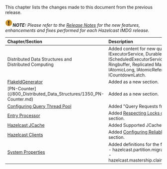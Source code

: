 
This chapter lists the changes made to this document from the previous release.


![image](images/NoteSmall.jpg)***NOTE:*** *Please refer to the <a href="http://docs.hazelcast.org/docs/release-notes/" target="_blank">Release Notes</a> for the new features, enhancements and fixes performed for each Hazelcast IMDG release.*


|Chapter/Section|Description|
|:-------|:-----------|
| Distributed Data Structures and <br> Distributed Computing| Added content for new quorum aware data structures: IExecutorService, DurableExecutorService, IScheduledExecutorService, MultiMap, ISet, IList, Ringbuffer, Replicated Map, Cardinality Estimator, IAtomicLong, IAtomicReference, ISemaphore, ICountdownLatch.
|[FlakeIdGenerator](/800_Distributed_Data_Structures/1450_FlakeIdGenerator.md)| Added as a new section.
|[PN-Counter]((/800_Distributed_Data_Structures/1350_PN-Counter.md)|Added as a new section.
|[Configuring Query Thread Pool](/1100_Distributed_Query/100_How_Distributed_Query_Works/600_Configuring_Query_Thread_Pool.md)|Added "Query Requests from Clients" as a new section.|
|[Entry Processor](/1000_Distributed_Computing/400_Entry_Processor)|Added [Respecting Locks on Single Keys](/1000_Distributed_Computing/400_Entry_Processor/100_Performing_Fast_In-Memory_Map_Operations.md) as a new section.
| [Hazelcast JCache](/1300_Hazelcast_JCache)|Added Supported JCache Versions as a new section.
| [Hazelcast Clients](/1600_Hazelcast_Clients/100_Java_Client)| Added [Configuring Reliable Topic at Client Side](/1600_Hazelcast_Clients/100_Java_Client/300_Configuration/800_Other_Configurations.md) as a new section.|
|[System Properties](/2700_System_Properties)|Added definitions for the following new properties: <br> - hazelcast.partition.migration.fragments.enabled <br> - hazelcast.mastership.claim.member.list.version.increment